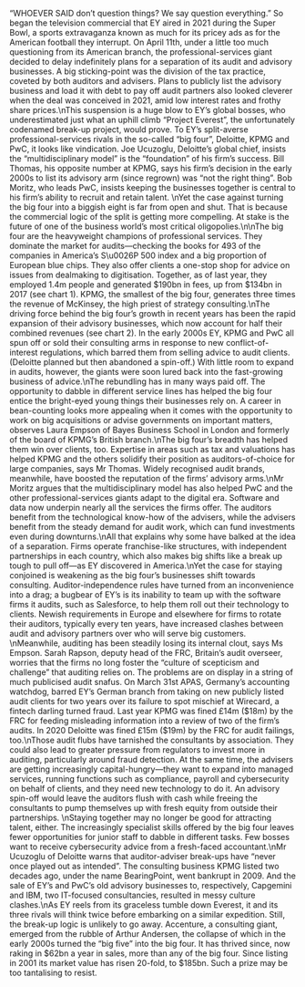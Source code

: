 “WHOEVER SAID don’t question things? We say question everything.” So began the television commercial that EY aired in 2021 during the Super Bowl, a sports extravaganza known as much for its pricey ads as for the American football they interrupt. On April 11th, under a little too much questioning from its American branch, the professional-services giant decided to delay indefinitely plans for a separation of its audit and advisory businesses. A big sticking-point was the division of the tax practice, coveted by both auditors and advisers. Plans to publicly list the advisory business and load it with debt to pay off audit partners also looked cleverer when the deal was conceived in 2021, amid low interest rates and frothy share prices.\nThis suspension is a huge blow to EY’s global bosses, who underestimated just what an uphill climb “Project Everest”, the unfortunately codenamed break-up project, would prove. To EY’s split-averse professional-services rivals in the so-called “big four”, Deloitte, KPMG and PwC, it looks like vindication. Joe Ucuzoglu, Deloitte’s global chief, insists the “multidisciplinary model” is the “foundation” of his firm’s success. Bill Thomas, his opposite number at KPMG, says his firm’s decision in the early 2000s to list its advisory arm (since regrown) was “not the right thing”.  Bob Moritz, who leads PwC, insists keeping the businesses together is central to his firm’s ability to recruit and retain talent. \nYet the case against turning the big four into a biggish eight is far from open and shut. That is because the commercial logic of the split is getting more compelling. At stake is the future of one of the business world’s most critical oligopolies.\n\nThe big four are the heavyweight champions of professional services. They dominate the market for audits—checking the books for 493 of the companies in America’s S\u0026P 500 index and a big proportion of European blue chips. They also offer clients a one-stop shop for advice on issues from dealmaking to digitisation. Together, as of last year, they employed 1.4m people and generated $190bn in fees, up from $134bn in 2017 (see chart 1). KPMG, the smallest of the big four, generates three times the revenue of McKinsey, the high priest of strategy consulting.\nThe driving force behind the big four’s growth in recent years has been the rapid expansion of their advisory businesses, which now account for half their combined revenues (see chart 2). In the early 2000s EY, KPMG and PwC all spun off or sold their consulting arms in response to new conflict-of-interest regulations, which barred them from selling advice to audit clients. (Deloitte planned but then abandoned a spin-off.) With little room to expand in audits, however, the giants were soon lured back into the fast-growing business of advice.\nThe rebundling has in many ways paid off. The opportunity to dabble in different service lines has helped the big four entice the bright-eyed young things their businesses rely on. A career in bean-counting looks more appealing when it comes with the opportunity to work on big acquisitions or advise governments on important matters, observes Laura Empson of Bayes Business School in London and formerly of the board of KPMG’s British branch.\nThe big four’s breadth has helped them win over clients, too. Expertise in areas such as tax and valuations has  helped KPMG and the others solidify their position as auditors-of-choice for large companies, says Mr Thomas. Widely recognised audit brands, meanwhile, have boosted the reputation of the firms’ advisory arms.\nMr Moritz argues that the multidisciplinary model has also helped PwC and the other professional-services giants adapt to the digital era. Software and data now underpin nearly all the services the firms offer. The auditors benefit from the technological know-how of the advisers, while the advisers benefit from the steady demand for audit work, which can fund investments even during downturns.\nAll that explains why some have balked at the idea of a separation. Firms operate franchise-like structures, with independent partnerships in each country, which also makes big shifts like a break up tough to pull off—as EY discovered in America.\nYet the case for staying conjoined is weakening as the big four’s businesses shift towards consulting. Auditor-independence rules have turned from an inconvenience into a drag; a bugbear of EY’s is its inability to team up with the software firms it audits, such as Salesforce, to help them roll out their technology to clients. Newish requirements in Europe and elsewhere for firms to rotate their auditors, typically every ten years, have increased clashes between audit and advisory partners over who will serve big customers. \nMeanwhile, auditing has been steadily losing its internal clout, says Ms Empson. Sarah Rapson, deputy head of the FRC, Britain’s audit overseer, worries that the firms no long foster the “culture of scepticism and challenge” that auditing relies on. The problems are on display in a string of much publicised audit snafus. On March 31st APAS, Germany’s accounting watchdog, barred EY’s German branch from taking on new publicly listed audit clients for two years over its failure to spot mischief at Wirecard, a fintech darling turned fraud. Last year KPMG was fined £14m ($18m) by the FRC for feeding misleading information into a review of two of the firm’s audits. In 2020 Deloitte was fined £15m ($19m) by the FRC for audit failings, too.\nThose audit flubs have tarnished the consultants by association. They could also lead to greater pressure from regulators to invest more in auditing, particularly around fraud detection. At the same time, the advisers are getting increasingly capital-hungry—they want to expand into managed services, running functions such as compliance, payroll and cybersecurity on behalf of clients, and they need new technology to do it. An advisory spin-off would leave the auditors flush with cash while freeing the consultants to pump themselves up with fresh equity from outside their partnerships. \nStaying together may no longer be good for attracting talent, either. The increasingly specialist skills offered by the big four leaves fewer opportunities for junior staff to dabble in different tasks. Few bosses want to receive cybersecurity advice from a fresh-faced accountant.\nMr Ucuzoglu of Deloitte warns that auditor-adviser break-ups have “never once played out as intended”. The consulting business KPMG listed two decades ago, under the name BearingPoint, went bankrupt in 2009. And the sale of EY’s and PwC’s old advisory businesses to, respectively, Capgemini and IBM, two IT-focused consultancies, resulted in messy culture clashes.\nAs EY reels from its graceless tumble down Everest, it and its three rivals will think twice before embarking on a similar expedition. Still, the break-up logic is unlikely to go away. Accenture, a consulting giant, emerged from the rubble of Arthur Andersen, the collapse of which in the early 2000s turned the “big five” into the big four. It has thrived since, now raking in $62bn a year in sales, more than any of the big four. Since listing in 2001 its market value has risen 20-fold, to $185bn. Such a prize may be too tantalising to resist. 